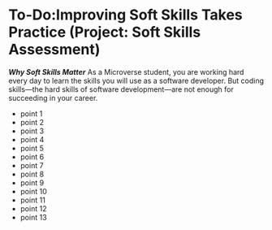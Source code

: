 

# To-Do:Improving Soft Skills Takes Practice (Project: Soft Skills Assessment)

***Why Soft Skills Matter***
As a Microverse student, you are working hard every day to learn the skills you will use as a software developer. But coding skills—the hard skills of software development—are not enough for succeeding in your career. 

- point 1
- point 2
- point 3
- point 4
- point 5
- point 6
- point 7
- point 8
- point 9
- point 10
- point 11
- point 12
- point 13


